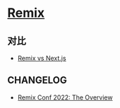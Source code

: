 # [Remix](https://remix.run/)

## 对比

- [Remix vs Next.js](https://bejamas.io/blog/remix-vs-nextjs/)

## CHANGELOG

- [Remix Conf 2022: The Overview](https://crystallize.com/blog/remix-conf-2022)
